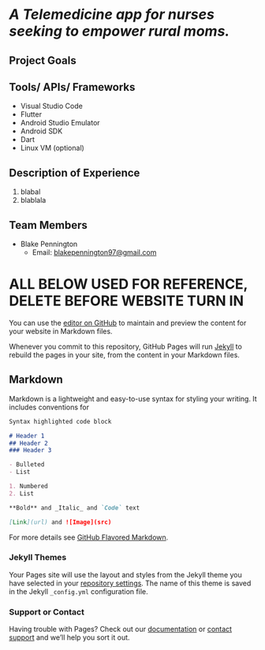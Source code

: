 # _A Telemedicine app for nurses seeking to empower rural moms._

## Project Goals

## Tools/ APIs/ Frameworks
- Visual Studio Code
- Flutter
- Android Studio Emulator
- Android SDK
- Dart
- Linux VM (optional)

## Description of Experience
1. blabal
2. blablala

## Team Members
- Blake Pennington        
  - Email: blakepennington97@gmail.com

# ALL BELOW USED FOR REFERENCE, DELETE BEFORE WEBSITE TURN IN

You can use the [editor on GitHub](https://github.com/blakepennington97/TERM/edit/gh-pages/index.md) to maintain and preview the content for your website in Markdown files.

Whenever you commit to this repository, GitHub Pages will run [Jekyll](https://jekyllrb.com/) to rebuild the pages in your site, from the content in your Markdown files.

## Markdown

Markdown is a lightweight and easy-to-use syntax for styling your writing. It includes conventions for

```markdown
Syntax highlighted code block

# Header 1
## Header 2
### Header 3

- Bulleted
- List

1. Numbered
2. List

**Bold** and _Italic_ and `Code` text

[Link](url) and ![Image](src)
```

For more details see [GitHub Flavored Markdown](https://guides.github.com/features/mastering-markdown/).

### Jekyll Themes

Your Pages site will use the layout and styles from the Jekyll theme you have selected in your [repository settings](https://github.com/blakepennington97/TERM/settings). The name of this theme is saved in the Jekyll `_config.yml` configuration file.

### Support or Contact

Having trouble with Pages? Check out our [documentation](https://docs.github.com/categories/github-pages-basics/) or [contact support](https://support.github.com/contact) and we’ll help you sort it out.
